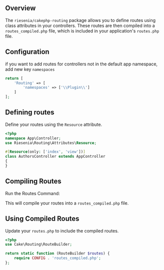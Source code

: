 ## Overview
The `riesenia/cakephp-routing` package allows you to define routes using class attributes  in your controllers. These routes are then compiled into a `routes_compiled.php` file, which is included in your application's `routes.php` file.

## Configuration

if you want to add routes for controllers not in the default app namespace, add new key `namespaces`
```php
return [
    'Routing' => [
        'namespaces' => ['\\Plugin\\']
    ]
];
```

## Defining routes
Define your routes using the `Resource` attribute.
```php
<?php
namespace App\Controller;
use Riesenia\Routing\Attributes\Resource;

#[Resource(only: ['index', 'view'])]
class AuthorsController extends AppController
{
}
```

## Compiling Routes
Run the Routes Command:

This will compile your routes into a `routes_compiled.php` file.


## Using Compiled Routes
Update your `routes.php` to include the compiled routes.
```php
<?php
use Cake\Routing\RouteBuilder;

return static function (RouteBuilder $routes) {
    require CONFIG . 'routes_compiled.php';
};
